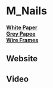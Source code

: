 # M_Nails


[**White Paper**](WhitePaper)<br>
[**Grey Papee**](GrayPaper)<br>
[**Wire Frames**]()<br>

## Website

## Video
